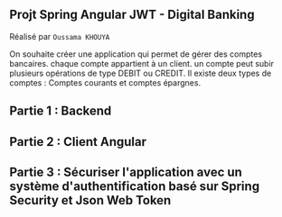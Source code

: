 ## Projt Spring Angular JWT - Digital Banking
Réalisé par ``Oussama KHOUYA``

On souhaite créer une application qui permet de gérer des comptes bancaires. chaque compte appartient à un client. un compte peut subir plusieurs opérations de type DEBIT ou CREDIT. Il existe deux types de comptes : Comptes courants et comptes épargnes.

## Partie 1 : Backend
## Partie 2 : Client Angular
## Partie 3 : Sécuriser l'application avec un système d'authentification basé sur Spring Security et Json Web Token